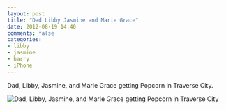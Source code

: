 ```yaml
---
layout: post
title: "Dad Libby Jasmine and Marie Grace"
date: 2012-08-19 14:40
comments: false
categories: 
- libby
- jasmine
- harry
- iPhone
---
```

Dad, Libby, Jasmine, and Marie Grace getting Popcorn in Traverse City.

![Dad, Libby, Jasmine, and Marie Grace getting Popcorn in Traverse City](http://media.eick.us/media/photographs/2012/2012-08-19/2012-08-05at12.45.11.jpg)

